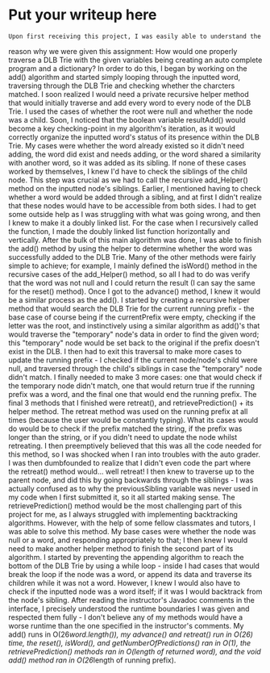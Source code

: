 # Put your writeup here

    Upon first receiving this project, I was easily able to understand the
reason why we were given this assignment: How would one properly traverse a DLB Trie with the
given variables being creating an auto complete program and a dictionary? In order to do this,
I began by working on the add() algorithm and started simply looping through the inputted
word, traversing through the DLB Trie and checking whether the charcters matched. I soon
realized I would need a private recursive helper method that would initially  traverse and add
every word to every node of the DLB Trie. I used the cases of whether the root were null and
whether the node was a child. Soon, I noticed that the boolean variable resultAdd() would
become a key checking-point in my algorithm's iteration, as it would correctly organize the
inputted word's status of its presence within the DLB Trie. My cases were whether the word
already existed so it didn't need adding, the word did exist and needs adding, or the word shared
a similarity with another word, so it was added as its sibling. If none of these cases worked by
themselves, I knew I'd have to check the siblings of the child node. This step was crucial as we
had to call the recursive add_Helper() method on the inputted node's siblings. Earlier, I mentioned
having to check whether a word would be added through a sibling, and at first I didn't realize that
these nodes would have to be accessible from both sides. I had to get some outside help as I was
struggling with what was going wrong, and then I knew to make it a doubly linked list. For the
case when I recursively called the function, I made the doubly linked list function horizontally
and vertically. After the bulk of this main algorithm was done, I was able to finish the add()
method by using the helper to determine whether the word was successfully added to the DLB Trie.
    Many of the other methods were fairly simple to achieve; for example, I mainly defined the
isWord() method in the recursive cases of the add_Helper() method, so all I had to do was verify
that the word was not null and I could return the result (I can say the same for the reset() method).
Once I got to the advance() method, I knew it would be a similar process as the add(). I started by
creating a recursive helper method that would search the DLB Trie for the current running prefix - the
base case of course being if the currentPrefix were empty, checking if the letter was the root, and
instinctively using a similar algorithm as add()'s that would traverse the "temporary" node's data in
order to find the given word; this "temporary" node would be set back to the original if the prefix
doesn't exist in the DLB. I then had to exit this traversal to make more cases to update the running
prefix - I checked if the current node/node's child were null, and traversed through the child's
siblings in case the "temporary" node didn't match. I finally needed to make 3 more cases: one that
would check if the temporary node didn't match, one that would return true if the running prefix was
a word, and the final one that would end the running prefix.
    The final 3 methods that I finished were retreat(), and retrievePrediction() + its helper method.
The retreat method was used on the running prefix at all times (because the user would be constantly
typing). What its cases would do would be to check if the prefix matched the string, if the prefix
was longer than the string, or if you didn't need to update the node whilst retreating. I then
preemptively believed that this was all the code needed for this method, so I was shocked when I ran
into troubles with the auto grader. I was then dumbfounded to realize that I didn't even code the part
where the retreat() method would... well retreat! I then knew to traverse up to the parent node, and
did this by going backwards through the siblings - I was actually confused as to why the previousSibling
variable was never used in my code when I first submitted it, so it all started making sense. The
retrievePrediction() method would be the most challenging part of this project for me, as I always
struggled with implementing backtracking algorithms. However, with the help of some fellow classmates
and tutors, I was able to solve this method. My base cases were whether the node was null or a word, and
responding appropriately to that; I then knew I would need to make another helper method to finish the
second part of its algorithm. I started by preventing the appending algorithm to reach the bottom of the
DLB Trie by using a while loop - inside I had cases that would break the loop if the node was a word, or
append its data and traverse its children while it was not a word. However, I knew I would also have to
check if the inputted node was a word itself; if it was I would backtrack from the node's sibling.
    After reading the instructor's Javadoc comments in the interface, I precisely understood the runtime
boundaries I was given and respected them fully - I don't believe any of my methods would have a worse
runtime than the one specified in the instructor's comments. My add() runs in O(26*word.length()), my
advance() and retreat() run in O(26) time, the reset(), isWord(), and getNumberOfPredictions() ran in
O(1), the retrievePrediction() methods ran in O(length of returned word), and the void add() method ran
in O(26*length of running prefix).